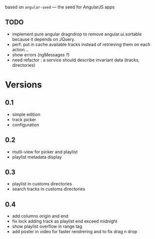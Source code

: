 based on `angular-seed` — the seed for AngularJS apps
## TODO
 - implement pure angular dragndrop to remove angular.ui.sortable because it depends on JQuery.
 - perf: put in cache available tracks instead of retrieving them on each action...
 - show errors (ngMessages ?)
 - need refactor : a service should describe invariant data (tracks, directories)

# Versions
## 0.1
 - simple edition
 - track picker
 - configuration

## 0.2
 - mutli-view for picker and playlist
 - playlist metadata display

## 0.3
 - playlist in customs directories
 - search tracks in customs directories

## 0.4
 - add columns origin and end
 - fix lock adding track as playlist end exceed midnight
 - show playlist overflow in range tag
 - add poster in video for faster rendrering and to fix drag n drop 
